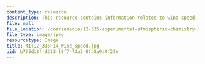 ```yaml
---
content_type: resource
description: This resource contains information related to wind speed.
file: null
file_location: /coursemedia/12-335-experimental-atmospheric-chemistry-fall-2014/b755d184d33310f773a28fa8a9a9f2fe_MIT12_335F14_Wind_speed.jpg
file_type: image/jpeg
resourcetype: Image
title: MIT12_335F14_Wind_speed.jpg
uid: b755d184-d333-10f7-73a2-8fa8a9a9f2fe
---
```

